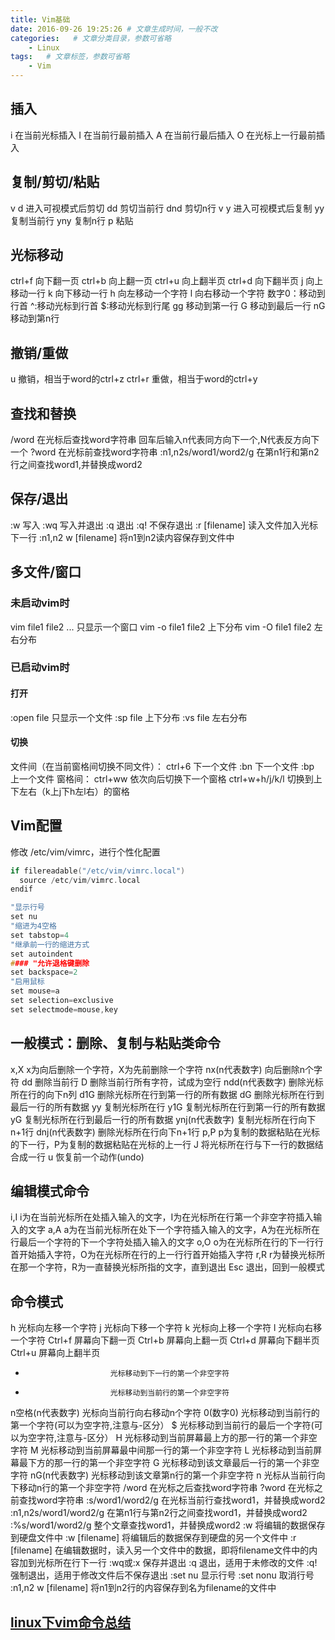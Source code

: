 ```yaml
---
title: Vim基础
date: 2016-09-26 19:25:26 # 文章生成时间，一般不改
categories:   # 文章分类目录，参数可省略
    - Linux
tags:   # 文章标签，参数可省略
    - Vim
---
```

## 插入
i 在当前光标插入
I 在当前行最前插入
A 在当前行最后插入
O 在光标上一行最前插入
<!--more-->

## 复制/剪切/粘贴
v d 进入可视模式后剪切
dd 剪切当前行
dnd 剪切n行
v y 进入可视模式后复制
yy 复制当前行
yny 复制n行
p 粘贴

## 光标移动
ctrl+f 向下翻一页
ctrl+b 向上翻一页
ctrl+u 向上翻半页
ctrl+d 向下翻半页
j 向上移动一行
k 向下移动一行
h 向左移动一个字符
l 向右移动一个字符
数字0：移动到行首
^:移动光标到行首
$:移动光标到行尾
gg 移动到第一行
G 移动到最后一行
nG 移动到第n行

## 撤销/重做
u 撤销，相当于word的ctrl+z
ctrl+r 重做，相当于word的ctrl+y

## 查找和替换
/word 在光标后查找word字符串
回车后输入n代表同方向下一个,N代表反方向下一个
?word 在光标前查找word字符串
:n1,n2s/word1/word2/g 在第n1行和第n2行之间查找word1,并替换成word2

## 保存/退出
:w 写入
:wq 写入并退出
:q 退出
:q! 不保存退出
:r [filename] 读入文件加入光标下一行
:n1,n2 w [filename] 将n1到n2读内容保存到文件中

## 多文件/窗口
### 未启动vim时
vim file1 file2 ... 只显示一个窗口
vim -o file1 file2 上下分布
vim -O file1 file2 左右分布
### 已启动vim时
#### 打开
:open file 只显示一个文件
:sp file 上下分布
:vs file 左右分布
#### 切换
文件间（在当前窗格间切换不同文件）：
ctrl+6  下一个文件
:bn 下一个文件
:bp 上一个文件
窗格间：
ctrl+ww 依次向后切换下一个窗格
ctrl+w+h/j/k/l 切换到上下左右（k上j下h左l右）的窗格

## Vim配置
修改 /etc/vim/vimrc，进行个性化配置
```C
if filereadable("/etc/vim/vimrc.local")
  source /etc/vim/vimrc.local
endif

"显示行号
set nu
"缩进为4空格
set tabstop=4
"继承前一行的缩进方式
set autoindent
#### "允许退格键删除
set backspace=2
"启用鼠标
set mouse=a
set selection=exclusive
set selectmode=mouse,key
```

## 一般模式：删除、复制与粘贴类命令
x,X                      x为向后删除一个字符，X为先前删除一个字符
nx(n代表数字)             向后删除n个字符
dd                       删除当前行
D                        删除当前行所有字符，试成为空行
ndd(n代表数字)            删除光标所在行的向下n列
d1G                      删除光标所在行到第一行的所有数据
dG                       删除光标所在行到最后一行的所有数据
yy                       复制光标所在行
y1G                      复制光标所在行到第一行的所有数据
yG                       复制光标所在行到最后一行的所有数据
ynj(n代表数字)            复制光标所在行向下n+1行
dnj(n代表数字)            删除光标所在行向下n+1行
p,P                      p为复制的数据粘贴在光标的下一行，P为复制的数据粘贴在光标的上一行
J                        将光标所在行与下一行的数据结合成一行
u                        恢复前一个动作(undo)
## 编辑模式命令
i,I                      i为在当前光标所在处插入输入的文字，I为在光标所在行第一个非空字符插入输入的文字
a,A                      a为在当前光标所在处下一个字符插入输入的文字，A为在光标所在行最后一个字符的下一个字符处插入输入的文字
o,O                      o为在光标所在行的下一行行首开始插入字符，O为在光标所在行的上一行行首开始插入字符
r,R                      r为替换光标所在那一个字符，R为一直替换光标所指的文字，直到退出
Esc                      退出，回到一般模式
## 命令模式
h                        光标向左移一个字符
j                        光标向下移一个字符
k                        光标向上移一个字符
l                        光标向右移一个字符
Ctrl+f                   屏幕向下翻一页
Ctrl+b                   屏幕向上翻一页
Ctrl+d                   屏幕向下翻半页
Ctrl+u                   屏幕向上翻半页
+                        光标移动到下一行的第一个非空字符
-                        光标移动到当前行的第一个非空字符
n空格(n代表数字)           光标向当前行向右移动n个字符
0(数字0)                  光标移动到当前行的第一个字符(可以为空字符,注意与-区分）
$                        光标移动到当前行的最后一个字符(可以为空字符,注意与-区分）
H                        光标移动到当前屏幕最上方的那一行的第一个非空字符
M                        光标移动到当前屏幕最中间那一行的第一个非空字符
L                        光标移动到当前屏幕最下方的那一行的第一个非空字符
G                        光标移动到该文章最后一行的第一个非空字符
nG(n代表数字)             光标移动到该文章第n行的第一个非空字符
n                        光标从当前行向下移动n行的第一个非空字符
/word                    在光标之后查找word字符串
?word                    在光标之前查找word字符串
:s/word1/word2/g         在光标当前行查找word1，并替换成word2
:n1,n2s/word1/word2/g    在第n1行与第n2行之间查找word1，并替换成word2
:%s/word1/word2/g        整个文章查找word1，并替换成word2
:w                       将编辑的数据保存到硬盘文件中
:w [filename]            将编辑后的数据保存到硬盘的另一个文件中
:r [filename]            在编辑数据时，读入另一个文件中的数据，即将filename文件中的内容加到光标所在行下一行
:wq或:x                  保存并退出
:q                       退出，适用于未修改的文件
:q!                      强制退出，适用于修改文件后不保存退出
:set nu                  显示行号
:set nonu                取消行号
:n1,n2 w [filename]      将n1到n2行的内容保存到名为filename的文件中

## [linux下vim命令总结](http://blog.sina.com.cn/s/blog_4ce89f200100vkb5.html)

